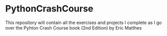 # PythonCrashCourse

This repository will contain all the exercises and projects I complete as I go over the Pyhton Crash Course book (2nd Edition) by Eric Matthes

